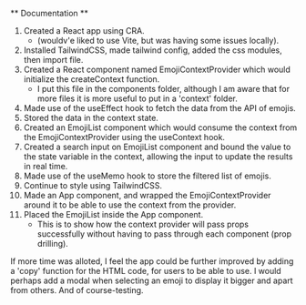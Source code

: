 ** Documentation **

1.  Created a React app using CRA.
    -   (wouldv'e liked to use Vite, but was having some issues locally).
2.  Installed TailwindCSS, made tailwind config, added the css modules, then import file.
3.  Created a React component named EmojiContextProvider which would initialize the createContext function.
    -   I put this file in the components folder, although I am aware that for more files it is more useful to put in a 'context' folder.
4.  Made use of the useEffect hook to fetch the data from the API of emojis.
5.  Stored the data in the context state.
6.  Created an EmojiList component which would consume the context from the EmojiContextProvider using the useContext hook.
7.  Created a search input on EmojiList component and bound the value to the state variable in the context, allowing the input to update the results in real time.
8.  Made use of the useMemo hook to store the filtered list of emojis.
9.  Continue to style using TailwindCSS.
10. Made an App component, and wrapped the EmojiContextProvider around it to be able to use the context from the provider.
11. Placed the EmojiList inside the App component.
    -   This is to show how the context provider will pass props successfully without having to pass through each component (prop drilling).

If more time was alloted, I feel the app could be further improved by adding a 'copy' function for the HTML code, for users to be able to use. I would perhaps add a modal when selecting an emoji to display it bigger and apart from others. And of course-testing.
